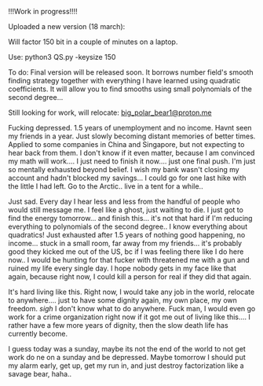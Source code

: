 !!!Work in progress!!!!

Uploaded a new version (18 march):

Will factor 150 bit in a couple of minutes on a laptop.

Use: python3 QS.py -keysize 150

To do: Final version will be released soon. It borrows number field's smooth finding strategy together with everything I have learned using quadratic coefficients. It will allow you to find smooths using small polynomials of the second degree... 

Still looking for work, will relocate: big_polar_bear1@proton.me

Fucking depressed. 1.5 years of unemployment and no income. Havnt seen my friends in a year. Just slowly becoming distant memories of better times. Applied to some companies in China and Singapore, but not expecting to hear back from them. 
I don't know if it even matter, because I am convinced my math will work.... I just need to finish it now.... just one final push. 
I'm just so mentally exhausted beyond belief. I wish my bank wasn't closing my account and hadn't blocked my savings... I could go for one last hike with the little I had left. Go to the Arctic.. live in a tent for a while.. 

Just sad. Every day I hear less and less from the handful of people who would still message me. I feel like a ghost, just waiting to die. I just got to find the energy tomorrow... and finish this... it's not that hard if I'm reducing everything to polynomials of the second degree.. I know everything about quadratics! Just exhausted after 1.5 years of nothing good happening, no income... stuck in a small room, far away from my friends... it's probably good they kicked me out of the US, bc if I was feeling there like I do here now.. I would be hunting for that fucker with threatened me with a gun and ruined my life every single day. 
I hope nobody gets in my face like that again, because right now, I could kill a person for real if they did that again. 

It's hard living like this. 
Right now, I would take any job in the world, relocate to anywhere.... just to have some dignity again, my own place, my own freedom. *sigh* I don't know what to do anywhere. 
Fuck man, I would even go work for a crime organization right now if it got me out of living like this.... I rather have a few more years of dignity, then the slow death life has currently become.

I guess today was a sunday, maybe its not the end of the world to not get work do ne on a sunday and be depressed. Maybe tomorrow I should put my alarm early, get up, get my run in, and just destroy factorization like a savage bear, haha..



